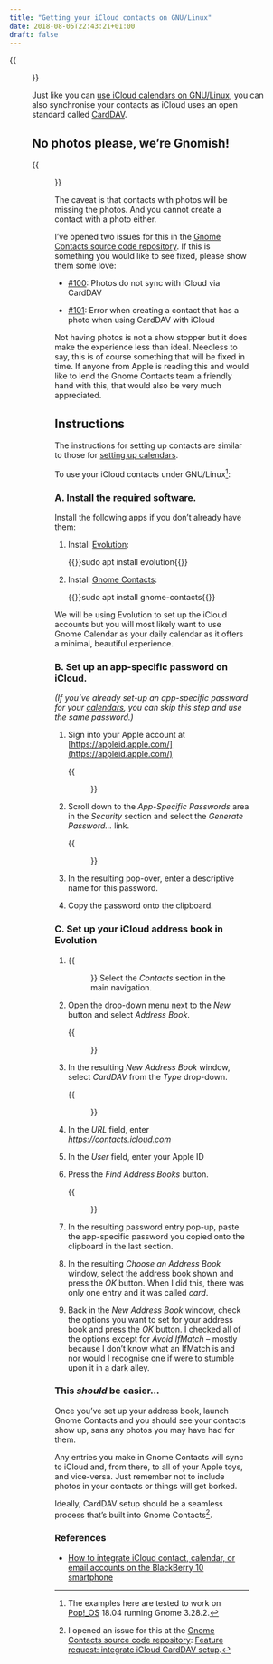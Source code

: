```yaml
---
title: "Getting your iCloud contacts on GNU/Linux"
date: 2018-08-05T22:43:21+01:00
draft: false
---
```


{{<figure src="contacts.jpg" alt="Screenshot of the Gnome Contacts app, showing a portion of my own contact card." caption="I’m my own best contact.">}}

Just like you can [use iCloud calendars on GNU/Linux](../using-icloud-calendars-on-gnu-linux), you can also synchronise your contacts as iCloud uses an open standard called [CardDAV](https://en.wikipedia.org/wiki/CardDAV). 

## No photos please, we’re Gnomish!

{{<figure src="error.jpg" alt="Screenshot of the error message you get when you try to create a contact with a photo on iCloud." caption="">}}

The caveat is that contacts with photos will be missing the photos. And you cannot create a contact with a photo either.

I’ve opened two issues for this in the [Gnome Contacts source code repository](https://gitlab.gnome.org/GNOME/gnome-contacts). If this is something you would like to see fixed, please show them some love:

  * [#100](https://gitlab.gnome.org/GNOME/gnome-contacts/issues/100): Photos do not sync with iCloud via CardDAV

  * [#101](https://gitlab.gnome.org/GNOME/gnome-contacts/issues/101): Error when creating a contact that has a photo when using CardDAV with iCloud  

Not having photos is not a show stopper but it does make the experience less than ideal. Needless to say, this is of course something that will be fixed in time. If anyone from Apple is reading this and would like to lend the Gnome Contacts team a friendly hand with this, that would also be very much appreciated.

## Instructions

The instructions for setting up contacts are similar to those for [setting up calendars](../using-icloud-calendars-on-gnu-linux).

To use your iCloud contacts under GNU/Linux[^1]:

### A. Install the required software.

Install the following apps if you don’t already have them:

1. Install [Evolution](https://wiki.gnome.org/Apps/Evolution/):

    {{<highlight bash>}}sudo apt install evolution{{</highlight>}}

2. Install [Gnome Contacts](https://wiki.gnome.org/Apps/Contacts):

    {{<highlight bash>}}sudo apt install gnome-contacts{{</highlight>}}

We will be using Evolution to set up the iCloud accounts but you will most likely want to use Gnome Calendar as your daily calendar as it offers a minimal, beautiful experience.

### B. Set up an app-specific password on iCloud.

_(If you’ve already set-up an app-specific password for your [calendars](../using-icloud-calendars-on-gnu-linux), you can skip this step and use the same password.)_

1. Sign into your Apple account at [https://appleid.apple.com/](https://appleid.apple.com/)

    {{<figure src="../using-icloud-calendars-on-gnu-linux/apple-1.jpg" alt="The Apple ID sign-in page" caption="">}}

2. Scroll down to the _App-Specific Passwords_ area in the _Security_ section and select the _Generate Password…_ link.

    {{<figure class="hairline-border" src="../using-icloud-calendars-on-gnu-linux/apple-2.jpg" alt="Screenshot of the Generate Password… pop-over under the Security → App-specific passwords section with “CalDAV on notebook” entered in the textbox followed by Cancel and Create buttons." caption="">}}

3. In the resulting pop-over, enter a descriptive name for this password.

4. Copy the password onto the clipboard.

### C. Set up your iCloud address book in Evolution

1. {{<figure class="half-width-flush-right" src="contacts-section.png" alt="Screenshot of the main navigation item with the contacts icon with the word Contacts next to it." caption="">}} Select the _Contacts_ section in the main navigation.

2. Open the drop-down menu next to the _New_ button and select _Address Book_.
    
    {{<figure src="new-address-book.jpg" alt="Screenshot of the drop-down menu next to the New button. The dropdown is marked up with a red circle." caption="">}}

3. In the resulting _New Address Book_ window, select _CardDAV_ from the _Type_ drop-down.

    {{<figure class="half-width-flush-right" src="new-address-book-window.jpg" alt="Screenshot of the New Address Book window. All of the settings shown are described in the instructions here." caption="">}}

4. In the _URL_ field, enter _https://contacts.icloud.com_

5. In the _User_ field, enter your Apple ID

6. Press the _Find Address Books_ button.

    {{<figure class="half-width-flush-right" src="choose-an-address-book.jpg" alt="Screenshot of the Choose an Address Book window. There is only one address book shown in the table and it is selected: Name: card, Supports: Contacts. At the bottom of the dialog are two buttons: Cancel and OK." caption="">}}

7. In the resulting password entry pop-up, paste the app-specific password you copied onto the clipboard in the last section.

8. In the resulting _Choose an Address Book_ window, select the address book shown and press the _OK_ button. When I did this, there was only one entry and it was called _card_.

9. Back in the _New Address Book_ window, check the options you want to set for your address book and press the _OK_ button. I checked all of the options except for _Avoid IfMatch_ – mostly because I don’t know what an IfMatch is and nor would I recognise one if were to stumble upon it in a dark alley.

### This _should_ be easier…

Once you’ve set up your address book, launch Gnome Contacts and you should see your contacts show up, sans any photos you may have had for them.

Any entries you make in Gnome Contacts will sync to iCloud and, from there, to all of your Apple toys, and vice-versa. Just remember not to include photos in your contacts or things will get borked.

Ideally, CardDAV setup should be a seamless process that’s built into Gnome Contacts[^2].

### References

  * [How to integrate iCloud contact, calendar, or email accounts on the BlackBerry 10 smartphone](http://support.blackberry.com/kb/articleDetail?ArticleNumber=000033812)

[^1]: The examples here are tested to work on [Pop!_OS](/2018/07/26/popos-18.04-the-state-of-the-art-in-linux-on-desktop/) 18.04 running Gnome 3.28.2.

[^2]: I opened an issue for this at the [Gnome Contacts source code repository](https://gitlab.gnome.org/GNOME/gnome-contacts): [Feature request: integrate iCloud CardDAV setup](https://gitlab.gnome.org/GNOME/gnome-contacts/issues/102).
